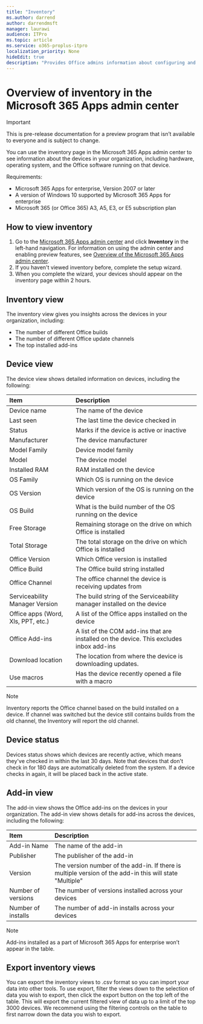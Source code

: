 ```yaml
---
title: "Inventory"
ms.author: darrend
author: darrendmsft
manager: laurawi
audience: ITPro
ms.topic: article
ms.service: o365-proplus-itpro
localization_priority: None
hideEdit: true
description: "Provides Office admins information about configuring and using inventory in Microsoft 365 Apps admin center to view their managed devices"
---
```


# Overview of inventory in the Microsoft 365 Apps admin center

> [!IMPORTANT]
> This is pre-release documentation for a preview program that isn’t available to everyone and is subject to change.

You can use the inventory page in the Microsoft 365 Apps admin center to see information about the devices in your organization, including hardware, operating system, and the Office software running on that device.

Requirements:
- Microsoft 365 Apps for enterprise, Version 2007 or later
- A version of Windows 10 supported by Microsoft 365 Apps for enterprise
- Microsoft 365 (or Office 365) A3, A5, E3, or E5 subscription plan

## How to view inventory

1. Go to the [Microsoft 365 Apps admin center](https://config.office.com) and click **Inventory** in the left-hand navigation. For information on using the admin center and enabling preview features, see [Overview of the Microsoft 365 Apps admin center](overview.md).
2. If you haven't viewed inventory before, complete the setup wizard.
3. When you complete the wizard, your devices should appear on the inventory page within 2 hours.

## Inventory view

The inventory view gives you insights across the devices in your organization, including:

- The number of different Office builds
- The number of  different Office update channels
- The top installed add-ins

## Device view

The device view shows detailed information on devices, including the following:

|**Item**|**Description**|
|:-----|:-----|
| Device name | The name of the device |
| Last seen | The last time the device checked in |
| Status | Marks if the device is active or inactive |
| Manufacturer | The device manufacturer |
| Model Family | Device model family |
| Model | The device model  |
| Installed RAM | RAM installed on the device |
| OS Family | Which OS is running on the device |
| OS Version| Which version of the OS is running on the device |
| OS Build| What is the build number of the OS running on the device |
| Free Storage| Remaining storage on the drive on which Office is installed |
| Total Storage| The total storage on the drive on which Office is installed |
| Office Version| Which Office version is installed |
| Office Build| The Office build string installed |
| Office Channel| The office channel the device is receiving updates from |
| Serviceability Manager Version| The build string of the Serviceability manager installed on the device |
| Office apps (Word, Xls, PPT, etc.)| A list of the Office apps installed on the device |
| Office Add-ins | A list of the COM add-ins that are installed on the device. This excludes inbox add-ins |
| Download location | The location from where the device is downloading updates. |
| Use macros | Has the device recently opened a file with a macro |

> [!NOTE]
> Inventory reports the Office channel based on the build installed on a device. If channel was switched but the device still contains builds from the old channel, the Inventory will report the old channel.

## Device status

Devices status shows which devices are recently active, which means they've checked in within the last 30 days. Note that devices that don't check in for 180 days are automatically deleted from the system. If a device checks in again, it will be placed back in the active state.

## Add-in view

The add-in view shows the Office add-ins on the devices in your organization. The add-in view shows details for add-ins across the devices, including the following:

|**Item**|**Description**|
|:-----|:-----|
| Add-in Name | The name of the add-in |
| Publisher | The publisher of the add-in |
| Version | The version number of the add-in. If there is multiple version of the add-in this will state "Multiple" |
| Number of versions | The number of versions installed across your devices |
| Number of installs | The number of add-in installs across your devices |

> [!NOTE]
> Add-ins installed as a part of Microsoft 365 Apps for enterprise won’t appear in the table.

## Export inventory views

You can export the inventory views to .csv format so you can import your data into other tools. To use export, filter the views down to the selection of data you wish to export, then click the export button on the top left of the table. This will export the current filtered view of data up to a limit of the top 3000 devices. We recommend using the filtering controls on the table to first narrow down the data you wish to export.
